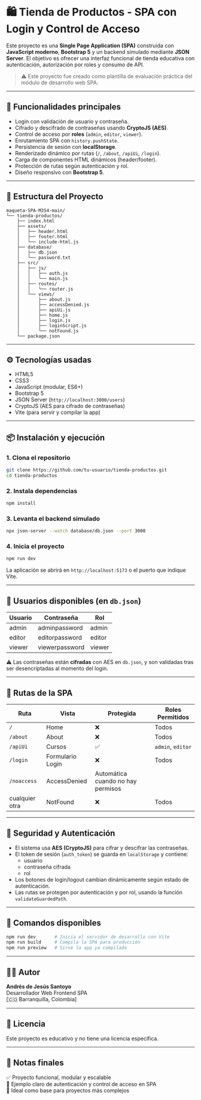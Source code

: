 
# 🛍️ Tienda de Productos - SPA con Login y Control de Acceso

Este proyecto es una **Single Page Application (SPA)** construida con **JavaScript moderno**, **Bootstrap 5** y un backend simulado mediante **JSON Server**. El objetivo es ofrecer una interfaz funcional de tienda educativa con autenticación, autorización por roles y consumo de API.

> ⚠️ Este proyecto fue creado como plantilla de evaluación práctica del módulo de desarrollo web SPA.

---

## 🚀 Funcionalidades principales

- Login con validación de usuario y contraseña.
- Cifrado y descifrado de contraseñas usando **CryptoJS (AES)**.
- Control de acceso por **roles** (`admin`, `editor`, `viewer`).
- Enrutamiento SPA con `history.pushState`.
- Persistencia de sesión con **localStorage**.
- Renderizado dinámico por rutas (`/`, `/about`, `/apiUi`, `/login`).
- Carga de componentes HTML dinámicos (header/footer).
- Protección de rutas según autenticación y rol.
- Diseño responsivo con **Bootstrap 5**.

---

## 🧩 Estructura del Proyecto

```
maqueta-SPA-M3S4-main/
└── tienda-productos/
    ├── index.html
    ├── assets/
    │   ├── header.html
    │   ├── footer.html
    │   └── include-html.js
    ├── database/
    │   ├── db.json
    │   └── password.txt
    ├── src/
    │   ├── js/
    │   │   ├── auth.js
    │   │   └── main.js
    │   ├── routes/
    │   │   └── router.js
    │   └── views/
    │       ├── about.js
    │       ├── accessDenied.js
    │       ├── apiUi.js
    │       ├── home.js
    │       ├── login.js
    │       ├── loginScript.js
    │       └── notFound.js
    └── package.json
```

---

## ⚙️ Tecnologías usadas

- HTML5
- CSS3
- JavaScript (modular, ES6+)
- Bootstrap 5
- JSON Server (`http://localhost:3000/users`)
- CryptoJS (AES para cifrado de contraseñas)
- Vite (para servir y compilar la app)

---

## 📦 Instalación y ejecución

### 1. Clona el repositorio

```bash
git clone https://github.com/tu-usuario/tienda-productos.git
cd tienda-productos
```

### 2. Instala dependencias

```bash
npm install
```

### 3. Levanta el backend simulado

```bash
npx json-server --watch database/db.json --port 3000
```

### 4. Inicia el proyecto

```bash
npm run dev
```

La aplicación se abrirá en `http://localhost:5173` o el puerto que indique Vite.

---

## 🔐 Usuarios disponibles (en `db.json`)

| Usuario | Contraseña       | Rol     |
|---------|------------------|---------|
| admin   | adminpassword     | admin   |
| editor  | editorpassword    | editor  |
| viewer  | viewerpassword    | viewer  |

⚠️ Las contraseñas están **cifradas** con AES en `db.json`, y son validadas tras ser desencriptadas al momento del login.

---

## 🔁 Rutas de la SPA

| Ruta         | Vista           | Protegida | Roles Permitidos |
|--------------|------------------|-----------|-------------------|
| `/`          | Home             | ❌        | Todos             |
| `/about`     | About            | ❌        | Todos             |
| `/apiUi`     | Cursos           | ✅        | `admin`, `editor` |
| `/login`     | Formulario Login | ❌        | Todos             |
| `/noaccess`  | AccessDenied     | Automática cuando no hay permisos |
| cualquier otra | NotFound       | ❌        | Todos             |

---

## 🔑 Seguridad y Autenticación

- El sistema usa **AES (CryptoJS)** para cifrar y descifrar las contraseñas.
- El token de sesión (`auth_token`) se guarda en `localStorage` y contiene:
  - usuario
  - contraseña cifrada
  - rol
- Los botones de login/logout cambian dinámicamente según estado de autenticación.
- Las rutas se protegen por autenticación y por rol, usando la función `validateGuardedPath`.

---

## 📄 Comandos disponibles

```bash
npm run dev       # Inicia el servidor de desarrollo con Vite
npm run build     # Compila la SPA para producción
npm run preview   # Sirve la app ya compilada
```

---

## 👨‍💻 Autor

**Andrés de Jesús Santoyo**  
Desarrollador Web Frontend SPA  
[🇨🇴 Barranquilla, Colombia]

---

## 📜 Licencia

Este proyecto es educativo y no tiene una licencia específica.

---

## 📌 Notas finales

✅ Proyecto funcional, modular y escalable  
🔐 Ejemplo claro de autenticación y control de acceso en SPA  
📁 Ideal como base para proyectos más complejos  